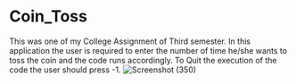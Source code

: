 # Coin_Toss
This was one of my College Assignment of Third semester.
In this application the user is required to enter the number of time he/she wants to toss the coin and the code runs accordingly.
To Quit the execution of the code the user should press -1.
![Screenshot (350)](https://user-images.githubusercontent.com/87956374/142471620-fe538ab0-537d-48c9-b2f9-0542819b44e4.png)
